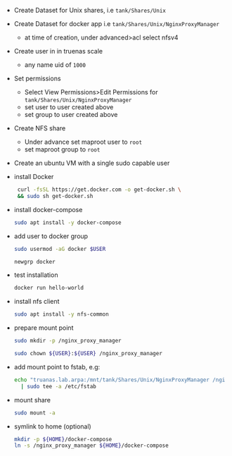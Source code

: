 - Create Dataset for Unix shares, i.e `tank/Shares/Unix`
- Create Dataset for docker app i.e `tank/Shares/Unix/NginxProxyManager` 
  - at time of creation, under advanced>acl select nfsv4
- Create user in in truenas scale
  - any name uid of `1000`
- Set permissions
  - Select View Permissions>Edit Permissions for `tank/Shares/Unix/NginxProxyManager`
  - set user to user created above
  - set group to user created above
- Create NFS share
  - Under advance set maproot user to `root`
  - set maproot group to `root`

- Create an ubuntu VM with a single sudo capable user
- install Docker
  ```bash
   curl -fsSL https://get.docker.com -o get-docker.sh \
   && sudo sh get-docker.sh
   ```
- install docker-compose
  ```bash
  sudo apt install -y docker-compose
  ```
- add user to docker group
  ```bash 
  sudo usermod -aG docker $USER
  ```
  ```bash
  newgrp docker
  ```
- test installation
  ```bash
  docker run hello-world
  ```
- install nfs client
  ```bash
  sudo apt install -y nfs-common
  ```
- prepare mount point
  ```bash
  sudo mkdir -p /nginx_proxy_manager
  ```
  ```bash
  sudo chown ${USER}:${USER} /nginx_proxy_manager
  ```
- add mount point to fstab, e.g:
  ```bash
  echo "truanas.lab.arpa:/mnt/tank/Shares/Unix/NginxProxyManager /nginx_proxy_manager nfs  rw,async,noatime,hard   0    0" \
    | sudo tee -a /etc/fstab
  ```
 - mount share
   ```bash
   sudo mount -a
   ```
 - symlink to home (optional)
   ```bash
   mkdir -p ${HOME}/docker-compose
   ln -s /nginx_proxy_manager ${HOME}/docker-compose
   ```
